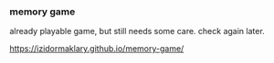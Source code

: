 ### memory game
already playable game, but still needs some care. check again later.

https://izidormaklary.github.io/memory-game/

